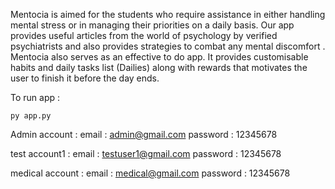 Mentocia is aimed for the students who require assistance in either handling mental stress or in managing their priorities on a daily basis. Our app provides useful articles from the world of psychology by verified psychiatrists and also provides strategies to combat any mental discomfort . Mentocia also serves as an effective to do app. It provides customisable habits and daily tasks list (Dailies) along with rewards that motivates the user to finish it before the day ends.

To run app : 
```
py app.py
```

Admin account : 
email : admin@gmail.com
password : 12345678

test account1 :
email : testuser1@gmail.com
password : 12345678

medical account :
email : medical@gmail.com
password : 12345678